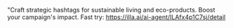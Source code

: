 "Craft strategic hashtags for sustainable living and eco-products. Boost your campaign's impact.
Fast try: https://illa.ai/ai-agent/ILAfx4p1C7sj/detail
